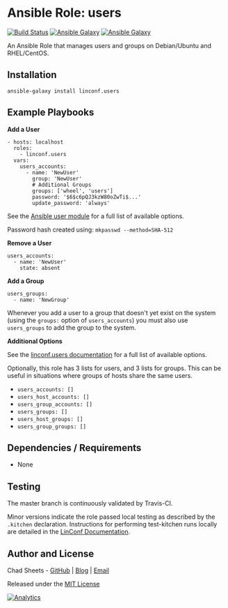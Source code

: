 # Ansible Role: users

[![Build Status](https://travis-ci.org/linconf/ansible-users.svg?branch=master)](https://travis-ci.org/linconf/ansible-users)
[![Ansible Galaxy](https://img.shields.io/badge/docs-ansible--users-blue.svg)](http://linconf.com/ansible-users/)
[![Ansible Galaxy](https://img.shields.io/badge/galaxy-linconf.users-660198.svg)](https://galaxy.ansible.com/linconf/users/)

An Ansible Role that manages users and groups on Debian/Ubuntu and RHEL/CentOS.

## Installation

```
ansible-galaxy install linconf.users
```

## Example Playbooks

**Add a User**

```
- hosts: localhost
  roles:
    - linconf.users
  vars:
    users_accounts:
      - name: 'NewUser'
        group: 'NewUser'
        # Additional Groups
        groups: ['wheel', 'users']
        password: '$6$c6pQJ3kzW80oZwTi$...'
        update_password: 'always'
```

See the [Ansible user module](http://docs.ansible.com/ansible/user_module.html) for a full list of available options.

Password hash created using: `mkpasswd --method=SHA-512`

**Remove a User**

```
users_accounts:
  - name: 'NewUser'
    state: absent
```

**Add a Group**

```
users_groups:
  - name: 'NewGroup'
```

Whenever you add a user to a group that doesn't yet exist on the system (using
the `groups:` option of `users_accounts`) you must also use `users_groups` to
add the group to the system.

**Additional Options**

See the [linconf.users documentation](http://linconf.com/ansible-users/) for a full list of available options.

Optionally, this role has 3 lists for users, and 3 lists for groups. This can be useful in 
situations where groups of hosts share the same users.

- `users_accounts: []`
- `users_host_accounts: []`
- `users_group_accounts: []`
- `users_groups: []`
- `users_host_groups: []`
- `users_group_groups: []`


## Dependencies / Requirements

- None

## Testing

The master branch is continuously validated by Travis-CI.

Minor versions indicate the role passed local testing as described by the
`.kitchen` declaration. Instructions for performing test-kitchen runs locally
are detailed in the [LinConf Documentation](http://linconf.com/about/methodology/).

## Author and License

Chad Sheets - [GitHub](https://github.com/cjsheets) | [Blog](http://chadsheets.com/) | [Email](mailto:chad@linconf.com)

Released under the [MIT License](https://tldrlegal.com/license/mit-license)

[![Analytics](https://cjs-beacon.appspot.com/UA-10006093-3/github/linconf/ansible-users?pixel)](https://github.com/linconf/ansible-users)
